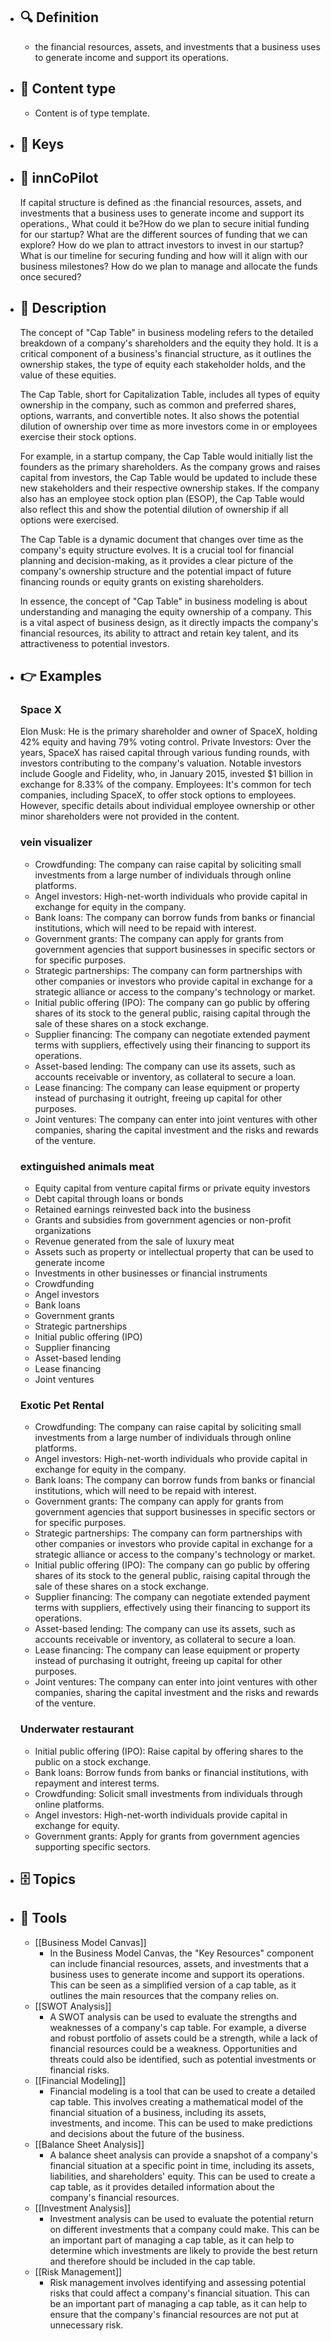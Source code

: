 - ## 🔍 Definition
  - the financial resources, assets, and investments that a business uses to generate income and support its operations.
- ## 📰 Content type 
  - Content is of type template.
  
- ## 🔑 Keys
  
- ## 🤖 innCoPilot
  If capital structure is defined as :the financial resources, assets, and investments that a business uses to generate income and support its operations., What could it be?How do we plan to secure initial funding for our startup?
  What are the different sources of funding that we can explore?
  How do we plan to attract investors to invest in our startup?
  What is our timeline for securing funding and how will it align with our business milestones?
  How do we plan to manage and allocate the funds once secured?
- ## 📖 Description
  The concept of "Cap Table" in business modeling refers to the detailed breakdown of a company's shareholders and the equity they hold. It is a critical component of a business's financial structure, as it outlines the ownership stakes, the type of equity each stakeholder holds, and the value of these equities.
  
  The Cap Table, short for Capitalization Table, includes all types of equity ownership in the company, such as common and preferred shares, options, warrants, and convertible notes. It also shows the potential dilution of ownership over time as more investors come in or employees exercise their stock options.
  
  For example, in a startup company, the Cap Table would initially list the founders as the primary shareholders. As the company grows and raises capital from investors, the Cap Table would be updated to include these new stakeholders and their respective ownership stakes. If the company also has an employee stock option plan (ESOP), the Cap Table would also reflect this and show the potential dilution of ownership if all options were exercised.
  
  The Cap Table is a dynamic document that changes over time as the company's equity structure evolves. It is a crucial tool for financial planning and decision-making, as it provides a clear picture of the company's ownership structure and the potential impact of future financing rounds or equity grants on existing shareholders.
  
  In essence, the concept of "Cap Table" in business modeling is about understanding and managing the equity ownership of a company. This is a vital aspect of business design, as it directly impacts the company's financial resources, its ability to attract and retain key talent, and its attractiveness to potential investors.
- ## 👉 Examples
  ### Space X
  Elon Musk: He is the primary shareholder and owner of SpaceX, holding 42% equity and having 79% voting control.
  Private Investors: Over the years, SpaceX has raised capital through various funding rounds, with investors contributing to the company's valuation. Notable investors include Google and Fidelity, who, in January 2015, invested $1 billion in exchange for 8.33% of the company.
  Employees: It's common for tech companies, including SpaceX, to offer stock options to employees. However, specific details about individual employee ownership or other minor shareholders were not provided in the content.
  ### vein visualizer
  - Crowdfunding: The company can raise capital by soliciting small investments from a large number of individuals through online platforms.
  - Angel investors: High-net-worth individuals who provide capital in exchange for equity in the company.
  - Bank loans: The company can borrow funds from banks or financial institutions, which will need to be repaid with interest.
  - Government grants: The company can apply for grants from government agencies that support businesses in specific sectors or for specific purposes.
  - Strategic partnerships: The company can form partnerships with other companies or investors who provide capital in exchange for a strategic alliance or access to the company's technology or market.
  - Initial public offering (IPO): The company can go public by offering shares of its stock to the general public, raising capital through the sale of these shares on a stock exchange.
  - Supplier financing: The company can negotiate extended payment terms with suppliers, effectively using their financing to support its operations.
  - Asset-based lending: The company can use its assets, such as accounts receivable or inventory, as collateral to secure a loan.
  - Lease financing: The company can lease equipment or property instead of purchasing it outright, freeing up capital for other purposes.
  - Joint ventures: The company can enter into joint ventures with other companies, sharing the capital investment and the risks and rewards of the venture.
  ### extinguished animals meat
  - Equity capital from venture capital firms or private equity investors
  - Debt capital through loans or bonds
  - Retained earnings reinvested back into the business
  - Grants and subsidies from government agencies or non-profit organizations
  - Revenue generated from the sale of luxury meat
  - Assets such as property or intellectual property that can be used to generate income
  - Investments in other businesses or financial instruments
  - Crowdfunding
  - Angel investors
  - Bank loans
  - Government grants
  - Strategic partnerships
  - Initial public offering (IPO)
  - Supplier financing
  - Asset-based lending
  - Lease financing
  - Joint ventures
  ### Exotic Pet Rental
  - Crowdfunding: The company can raise capital by soliciting small investments from a large number of individuals through online platforms.
  - Angel investors: High-net-worth individuals who provide capital in exchange for equity in the company.
  - Bank loans: The company can borrow funds from banks or financial institutions, which will need to be repaid with interest.
  - Government grants: The company can apply for grants from government agencies that support businesses in specific sectors or for specific purposes.
  - Strategic partnerships: The company can form partnerships with other companies or investors who provide capital in exchange for a strategic alliance or access to the company's technology or market.
  - Initial public offering (IPO): The company can go public by offering shares of its stock to the general public, raising capital through the sale of these shares on a stock exchange.
  - Supplier financing: The company can negotiate extended payment terms with suppliers, effectively using their financing to support its operations.
  - Asset-based lending: The company can use its assets, such as accounts receivable or inventory, as collateral to secure a loan.
  - Lease financing: The company can lease equipment or property instead of purchasing it outright, freeing up capital for other purposes.
  - Joint ventures: The company can enter into joint ventures with other companies, sharing the capital investment and the risks and rewards of the venture.
  ### Underwater restaurant
  - Initial public offering (IPO): Raise capital by offering shares to the public on a stock exchange.
  - Bank loans: Borrow funds from banks or financial institutions, with repayment and interest terms.
  - Crowdfunding: Solicit small investments from individuals through online platforms.
  - Angel investors: High-net-worth individuals provide capital in exchange for equity.
  - Government grants: Apply for grants from government agencies supporting specific sectors.
- ## 🗄️ Topics
  
- ## 🧰 Tools
  - [[Business Model Canvas]]
    - In the Business Model Canvas, the "Key Resources" component can include financial resources, assets, and investments that a business uses to generate income and support its operations. This can be seen as a simplified version of a cap table, as it outlines the main resources that the company relies on.
  - [[SWOT Analysis]]
    - A SWOT analysis can be used to evaluate the strengths and weaknesses of a company's cap table. For example, a diverse and robust portfolio of assets could be a strength, while a lack of financial resources could be a weakness. Opportunities and threats could also be identified, such as potential investments or financial risks.
  - [[Financial Modeling]]
    - Financial modeling is a tool that can be used to create a detailed cap table. This involves creating a mathematical model of the financial situation of a business, including its assets, investments, and income. This can be used to make predictions and decisions about the future of the business.
  - [[Balance Sheet Analysis]]
    - A balance sheet analysis can provide a snapshot of a company's financial situation at a specific point in time, including its assets, liabilities, and shareholders' equity. This can be used to create a cap table, as it provides detailed information about the company's financial resources.
  - [[Investment Analysis]]
    - Investment analysis can be used to evaluate the potential return on different investments that a company could make. This can be an important part of managing a cap table, as it can help to determine which investments are likely to provide the best return and therefore should be included in the cap table.
  - [[Risk Management]]
    - Risk management involves identifying and assessing potential risks that could affect a company's financial situation. This can be an important part of managing a cap table, as it can help to ensure that the company's financial resources are not put at unnecessary risk.
